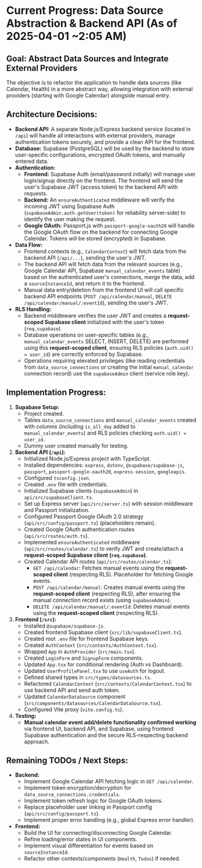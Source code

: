 # Current Progress: Data Source Abstraction & Backend API (As of 2025-04-01 ~2:05 AM)

## Goal: Abstract Data Sources and Integrate External Providers

The objective is to refactor the application to handle data sources (like Calendar, Health) in a more abstract way, allowing integration with external providers (starting with Google Calendar) alongside manual entry.

## Architecture Decisions:

- **Backend API:** A separate Node.js/Express backend service (located in `/api`) will handle all interactions with external providers, manage authentication tokens securely, and provide a clean API for the frontend.
- **Database:** Supabase (PostgreSQL) will be used by the backend to store user-specific configurations, encrypted OAuth tokens, and manually entered data.
- **Authentication:**
  - **Frontend:** Supabase Auth (email/password initially) will manage user login/signup directly on the frontend. The frontend will send the user's Supabase JWT (access token) to the backend API with requests.
  - **Backend:** An `ensureAuthenticated` middleware will verify the incoming JWT using Supabase Auth (`supabaseAdmin.auth.getUser(token)` for reliability server-side) to identify the user making the request.
  - **Google OAuth:** Passport.js with `passport-google-oauth20` will handle the Google OAuth flow on the backend for connecting Google Calendar. Tokens will be stored (encrypted) in Supabase.
- **Data Flow:**
  - Frontend contexts (e.g., `CalendarContext`) will fetch data from the backend API (`/api/...`), sending the user's JWT.
  - The backend API will fetch data from the relevant sources (e.g., Google Calendar API, Supabase `manual_calendar_events` table) based on the authenticated user's connections, merge the data, add a `sourceInstanceId`, and return it to the frontend.
  - Manual data entry/deletion from the frontend UI will call specific backend API endpoints (`POST /api/calendar/manual`, `DELETE /api/calendar/manual/:eventId`), sending the user's JWT.
- **RLS Handling:**
  - Backend middleware verifies the user JWT and creates a **request-scoped Supabase client** initialized with the user's token (`req.supabase`).
  - Database operations on user-specific tables (e.g., `manual_calendar_events` SELECT, INSERT, DELETE) are performed using this **request-scoped client**, ensuring RLS policies (`auth.uid() = user_id`) are correctly enforced by Supabase.
  - Operations requiring elevated privileges (like reading credentials from `data_source_connections` or creating the initial `manual_calendar` connection record) use the `supabaseAdmin` client (service role key).

## Implementation Progress:

1.  **Supabase Setup:**
    - Project created.
    - Tables `data_source_connections` and `manual_calendar_events` created with columns (including `is_all_day` added to `manual_calendar_events`) and RLS policies checking `auth.uid() = user_id`.
    - Dummy user created manually for testing.
2.  **Backend API (`/api`):**
    - Initialized Node.js/Express project with TypeScript.
    - Installed dependencies: `express`, `dotenv`, `@supabase/supabase-js`, `passport`, `passport-google-oauth20`, `express-session`, `googleapis`.
    - Configured `tsconfig.json`.
    - Created `.env` file with credentials.
    - Initialized Supabase clients (`supabaseAdmin`) in `api/src/supabaseClient.ts`.
    - Set up Express server (`api/src/server.ts`) with session middleware and Passport initialization.
    - Configured Passport Google OAuth 2.0 strategy (`api/src/config/passport.ts`) (placeholders remain).
    - Created Google OAuth authentication routes (`api/src/routes/auth.ts`).
    - Implemented `ensureAuthenticated` middleware (`api/src/routes/calendar.ts`) to verify JWT and create/attach a **request-scoped Supabase client (`req.supabase`)**.
    - Created Calendar API routes (`api/src/routes/calendar.ts`):
      - `GET /api/calendar`: Fetches manual events using the **request-scoped client** (respecting RLS). Placeholder for fetching Google events.
      - `POST /api/calendar/manual`: Creates manual events using the **request-scoped client** (respecting RLS), after ensuring the manual connection record exists (using `supabaseAdmin`).
      - `DELETE /api/calendar/manual/:eventId`: Deletes manual events using the **request-scoped client** (respecting RLS).
3.  **Frontend (`/src`):**
    - Installed `@supabase/supabase-js`.
    - Created frontend Supabase client (`src/lib/supabaseClient.ts`).
    - Created root `.env` file for frontend Supabase keys.
    - Created `AuthContext` (`src/contexts/AuthContext.tsx`).
    - Wrapped `App` in `AuthProvider` (`src/main.tsx`).
    - Created `LoginForm` and `SignupForm` components.
    - Updated `App.tsx` for conditional rendering (Auth vs Dashboard).
    - Updated `UserProfilePanel.tsx` to use `useAuth` for logout.
    - Defined shared types in `src/types/datasources.ts`.
    - Refactored `CalendarContext` (`src/contexts/CalendarContext.tsx`) to use backend API and send auth token.
    - Updated `CalendarDataSource` component (`src/components/datasources/CalendarDataSource.tsx`).
    - Configured Vite proxy (`vite.config.ts`).
4.  **Testing:**
    - **Manual calendar event add/delete functionality confirmed working** via frontend UI, backend API, and Supabase, using frontend Supabase authentication and the secure RLS-respecting backend approach.

## Remaining TODOs / Next Steps:

- **Backend:**
  - Implement Google Calendar API fetching logic in `GET /api/calendar`.
  - Implement token encryption/decryption for `data_source_connections.credentials`.
  - Implement token refresh logic for Google OAuth tokens.
  - Replace placeholder user linking in Passport config (`api/src/config/passport.ts`).
  - Implement proper error handling (e.g., global Express error handler).
- **Frontend:**
  - Build the UI for connecting/disconnecting Google Calendar.
  - Refine loading/error states in UI components.
  - Implement visual differentiation for events based on `sourceInstanceId`.
  - Refactor other contexts/components (`Health`, `Todos`) if needed.
